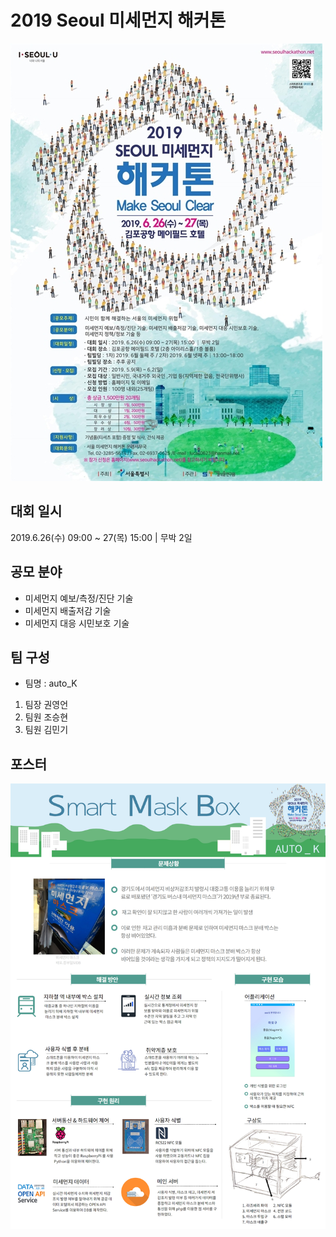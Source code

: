 # 2019 Seoul 미세먼지 해커톤
![posetr](https://github.com/kyu9341/FineDust-Hackathon/blob/master/poster.jpg)
## 대회 일시
2019.6.26(수) 09:00 ~ 27(목) 15:00 | 무박 2일
## 공모 분야
- 미세먼지 예보/측정/진단 기술
- 미세먼지 배출저감 기술
- 미세먼지 대응 시민보호 기술

## 팀 구성
- 팀명 : auto_K
1. 팀장 권영언
2. 팀원 조승현
3. 팀원 김민기

## 포스터
![posetr_final](https://github.com/kyu9341/FineDust-Hackathon/blob/master/poster_final.jpg)







